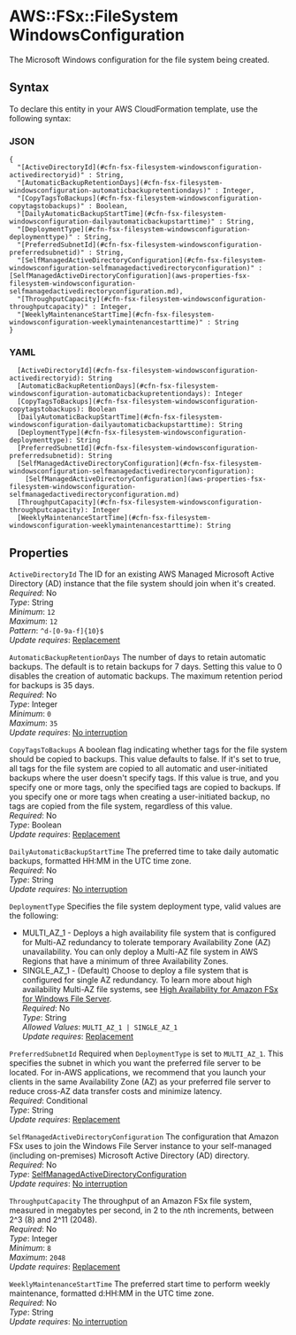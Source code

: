 # AWS::FSx::FileSystem WindowsConfiguration<a name="aws-properties-fsx-filesystem-windowsconfiguration"></a>

The Microsoft Windows configuration for the file system being created\. 

## Syntax<a name="aws-properties-fsx-filesystem-windowsconfiguration-syntax"></a>

To declare this entity in your AWS CloudFormation template, use the following syntax:

### JSON<a name="aws-properties-fsx-filesystem-windowsconfiguration-syntax.json"></a>

```
{
  "[ActiveDirectoryId](#cfn-fsx-filesystem-windowsconfiguration-activedirectoryid)" : String,
  "[AutomaticBackupRetentionDays](#cfn-fsx-filesystem-windowsconfiguration-automaticbackupretentiondays)" : Integer,
  "[CopyTagsToBackups](#cfn-fsx-filesystem-windowsconfiguration-copytagstobackups)" : Boolean,
  "[DailyAutomaticBackupStartTime](#cfn-fsx-filesystem-windowsconfiguration-dailyautomaticbackupstarttime)" : String,
  "[DeploymentType](#cfn-fsx-filesystem-windowsconfiguration-deploymenttype)" : String,
  "[PreferredSubnetId](#cfn-fsx-filesystem-windowsconfiguration-preferredsubnetid)" : String,
  "[SelfManagedActiveDirectoryConfiguration](#cfn-fsx-filesystem-windowsconfiguration-selfmanagedactivedirectoryconfiguration)" : [SelfManagedActiveDirectoryConfiguration](aws-properties-fsx-filesystem-windowsconfiguration-selfmanagedactivedirectoryconfiguration.md),
  "[ThroughputCapacity](#cfn-fsx-filesystem-windowsconfiguration-throughputcapacity)" : Integer,
  "[WeeklyMaintenanceStartTime](#cfn-fsx-filesystem-windowsconfiguration-weeklymaintenancestarttime)" : String
}
```

### YAML<a name="aws-properties-fsx-filesystem-windowsconfiguration-syntax.yaml"></a>

```
  [ActiveDirectoryId](#cfn-fsx-filesystem-windowsconfiguration-activedirectoryid): String
  [AutomaticBackupRetentionDays](#cfn-fsx-filesystem-windowsconfiguration-automaticbackupretentiondays): Integer
  [CopyTagsToBackups](#cfn-fsx-filesystem-windowsconfiguration-copytagstobackups): Boolean
  [DailyAutomaticBackupStartTime](#cfn-fsx-filesystem-windowsconfiguration-dailyautomaticbackupstarttime): String
  [DeploymentType](#cfn-fsx-filesystem-windowsconfiguration-deploymenttype): String
  [PreferredSubnetId](#cfn-fsx-filesystem-windowsconfiguration-preferredsubnetid): String
  [SelfManagedActiveDirectoryConfiguration](#cfn-fsx-filesystem-windowsconfiguration-selfmanagedactivedirectoryconfiguration): 
    [SelfManagedActiveDirectoryConfiguration](aws-properties-fsx-filesystem-windowsconfiguration-selfmanagedactivedirectoryconfiguration.md)
  [ThroughputCapacity](#cfn-fsx-filesystem-windowsconfiguration-throughputcapacity): Integer
  [WeeklyMaintenanceStartTime](#cfn-fsx-filesystem-windowsconfiguration-weeklymaintenancestarttime): String
```

## Properties<a name="aws-properties-fsx-filesystem-windowsconfiguration-properties"></a>

`ActiveDirectoryId`  <a name="cfn-fsx-filesystem-windowsconfiguration-activedirectoryid"></a>
The ID for an existing AWS Managed Microsoft Active Directory \(AD\) instance that the file system should join when it's created\.  
*Required*: No  
*Type*: String  
*Minimum*: `12`  
*Maximum*: `12`  
*Pattern*: `^d-[0-9a-f]{10}$`  
*Update requires*: [Replacement](https://docs.aws.amazon.com/AWSCloudFormation/latest/UserGuide/using-cfn-updating-stacks-update-behaviors.html#update-replacement)

`AutomaticBackupRetentionDays`  <a name="cfn-fsx-filesystem-windowsconfiguration-automaticbackupretentiondays"></a>
The number of days to retain automatic backups\. The default is to retain backups for 7 days\. Setting this value to 0 disables the creation of automatic backups\. The maximum retention period for backups is 35 days\.  
*Required*: No  
*Type*: Integer  
*Minimum*: `0`  
*Maximum*: `35`  
*Update requires*: [No interruption](https://docs.aws.amazon.com/AWSCloudFormation/latest/UserGuide/using-cfn-updating-stacks-update-behaviors.html#update-no-interrupt)

`CopyTagsToBackups`  <a name="cfn-fsx-filesystem-windowsconfiguration-copytagstobackups"></a>
A boolean flag indicating whether tags for the file system should be copied to backups\. This value defaults to false\. If it's set to true, all tags for the file system are copied to all automatic and user\-initiated backups where the user doesn't specify tags\. If this value is true, and you specify one or more tags, only the specified tags are copied to backups\. If you specify one or more tags when creating a user\-initiated backup, no tags are copied from the file system, regardless of this value\.  
*Required*: No  
*Type*: Boolean  
*Update requires*: [Replacement](https://docs.aws.amazon.com/AWSCloudFormation/latest/UserGuide/using-cfn-updating-stacks-update-behaviors.html#update-replacement)

`DailyAutomaticBackupStartTime`  <a name="cfn-fsx-filesystem-windowsconfiguration-dailyautomaticbackupstarttime"></a>
The preferred time to take daily automatic backups, formatted HH:MM in the UTC time zone\.  
*Required*: No  
*Type*: String  
*Update requires*: [No interruption](https://docs.aws.amazon.com/AWSCloudFormation/latest/UserGuide/using-cfn-updating-stacks-update-behaviors.html#update-no-interrupt)

`DeploymentType`  <a name="cfn-fsx-filesystem-windowsconfiguration-deploymenttype"></a>
Specifies the file system deployment type, valid values are the following:  
+ MULTI\_AZ\_1 \- Deploys a high availability file system that is configured for Multi\-AZ redundancy to tolerate temporary Availability Zone \(AZ\) unavailability\. You can only deploy a Multi\-AZ file system in AWS Regions that have a minimum of three Availability Zones\.
+ SINGLE\_AZ\_1 \- \(Default\) Choose to deploy a file system that is configured for single AZ redundancy\.
To learn more about high availability Multi\-AZ file systems, see [ High Availability for Amazon FSx for Windows File Server](https://docs.aws.amazon.com/fsx/latest/WindowsGuide/high-availability-multiAZ.html)\.  
*Required*: No  
*Type*: String  
*Allowed Values*: `MULTI_AZ_1 | SINGLE_AZ_1`  
*Update requires*: [Replacement](https://docs.aws.amazon.com/AWSCloudFormation/latest/UserGuide/using-cfn-updating-stacks-update-behaviors.html#update-replacement)

`PreferredSubnetId`  <a name="cfn-fsx-filesystem-windowsconfiguration-preferredsubnetid"></a>
Required when `DeploymentType` is set to `MULTI_AZ_1`\. This specifies the subnet in which you want the preferred file server to be located\. For in\-AWS applications, we recommend that you launch your clients in the same Availability Zone \(AZ\) as your preferred file server to reduce cross\-AZ data transfer costs and minimize latency\.  
*Required*: Conditional  
*Type*: String  
*Update requires*: [Replacement](https://docs.aws.amazon.com/AWSCloudFormation/latest/UserGuide/using-cfn-updating-stacks-update-behaviors.html#update-replacement)

`SelfManagedActiveDirectoryConfiguration`  <a name="cfn-fsx-filesystem-windowsconfiguration-selfmanagedactivedirectoryconfiguration"></a>
The configuration that Amazon FSx uses to join the Windows File Server instance to your self\-managed \(including on\-premises\) Microsoft Active Directory \(AD\) directory\.  
*Required*: No  
*Type*: [SelfManagedActiveDirectoryConfiguration](aws-properties-fsx-filesystem-windowsconfiguration-selfmanagedactivedirectoryconfiguration.md)  
*Update requires*: [No interruption](https://docs.aws.amazon.com/AWSCloudFormation/latest/UserGuide/using-cfn-updating-stacks-update-behaviors.html#update-no-interrupt)

`ThroughputCapacity`  <a name="cfn-fsx-filesystem-windowsconfiguration-throughputcapacity"></a>
The throughput of an Amazon FSx file system, measured in megabytes per second, in 2 to the *n*th increments, between 2^3 \(8\) and 2^11 \(2048\)\.  
*Required*: No  
*Type*: Integer  
*Minimum*: `8`  
*Maximum*: `2048`  
*Update requires*: [Replacement](https://docs.aws.amazon.com/AWSCloudFormation/latest/UserGuide/using-cfn-updating-stacks-update-behaviors.html#update-replacement)

`WeeklyMaintenanceStartTime`  <a name="cfn-fsx-filesystem-windowsconfiguration-weeklymaintenancestarttime"></a>
The preferred start time to perform weekly maintenance, formatted d:HH:MM in the UTC time zone\.  
*Required*: No  
*Type*: String  
*Update requires*: [No interruption](https://docs.aws.amazon.com/AWSCloudFormation/latest/UserGuide/using-cfn-updating-stacks-update-behaviors.html#update-no-interrupt)